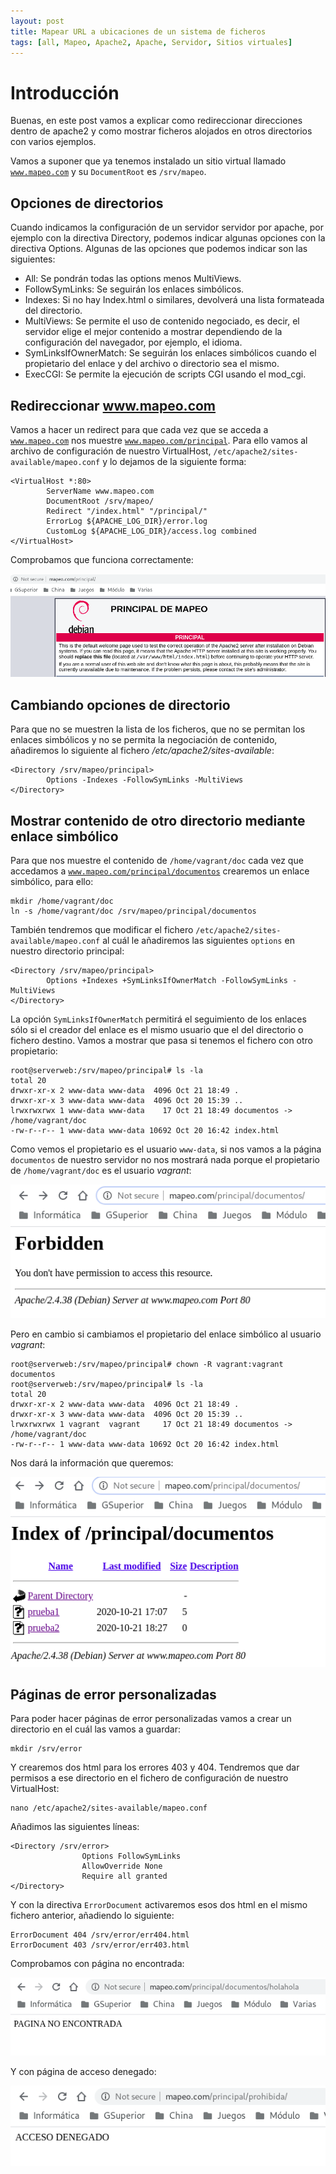 ```yaml
---
layout: post
title: Mapear URL a ubicaciones de un sistema de ficheros
tags: [all, Mapeo, Apache2, Apache, Servidor, Sitios virtuales]
---
```

# Introducción

Buenas, en este post vamos a explicar como redireccionar direcciones dentro de apache2 y como mostrar ficheros alojados en otros directorios con varios ejemplos.

Vamos a suponer que ya tenemos instalado un sitio virtual llamado <code>www.mapeo.com</code> y su <code>DocumentRoot</code> es <code>/srv/mapeo</code>.

## Opciones de directorios

Cuando indicamos la configuración de un servidor servidor por apache, por ejemplo con la directiva Directory, podemos indicar algunas opciones con la directiva Options. Algunas de las opciones que podemos indicar son las siguientes:

* All: Se pondrán todas las options menos MultiViews.
* FollowSymLinks: Se seguirán los enlaces simbólicos.
* Indexes: Si no hay Index.html o similares, devolverá una lista formateada del directorio.
* MultiViews: Se permite el uso de contenido negociado, es decir, el servidor elige el mejor contenido a mostrar dependiendo de la configuración del navegador, por ejemplo, el idioma.
* SymLinksIfOwnerMatch: Se seguirán los enlaces simbólicos cuando el propietario del enlace y del archivo o directorio sea el mismo.
* ExecCGI: Se permite la ejecución de scripts CGI usando el mod_cgi.

## Redireccionar www.mapeo.com

Vamos a hacer un redirect para que cada vez que se acceda a <code>www.mapeo.com</code> nos muestre <code>www.mapeo.com/principal</code>. Para ello vamos al archivo de configuración de nuestro VirtualHost, <code>/etc/apache2/sites-available/mapeo.conf</code> y lo dejamos de la siguiente forma:

~~~
<VirtualHost *:80>
        ServerName www.mapeo.com
        DocumentRoot /srv/mapeo/
        Redirect "/index.html" "/principal/"
        ErrorLog ${APACHE_LOG_DIR}/error.log
        CustomLog ${APACHE_LOG_DIR}/access.log combined
</VirtualHost>
~~~

Comprobamos que funciona correctamente:

![principal](/assets/img/posts/mapeo/principal.png)

## Cambiando opciones de directorio

Para que no se muestren la lista de los ficheros, que no se permitan los enlaces simbólicos y no se permita la negociación de contenido, añadiremos lo siguiente al fichero _/etc/apache2/sites-available_:

~~~
<Directory /srv/mapeo/principal>
        Options -Indexes -FollowSymLinks -MultiViews
</Directory>
~~~

## Mostrar contenido de otro directorio mediante enlace simbólico

Para que nos muestre el contenido de <code>/home/vagrant/doc</code> cada vez que accedamos a <code>www.mapeo.com/principal/documentos</code> crearemos un enlace simbólico, para ello:

~~~
mkdir /home/vagrant/doc
ln -s /home/vagrant/doc /srv/mapeo/principal/documentos
~~~

También tendremos que modificar el fichero <code>/etc/apache2/sites-available/mapeo.conf</code> al cuál le añadiremos las siguientes <code>options</code> en nuestro directorio principal:

~~~
<Directory /srv/mapeo/principal>
        Options +Indexes +SymLinksIfOwnerMatch -FollowSymLinks -MultiViews
</Directory>
~~~

La opción <code>SymLinksIfOwnerMatch</code> permitirá el seguimiento de los enlaces sólo si el creador del enlace es el mismo usuario que el del directorio o fichero destino. Vamos a mostrar que pasa si tenemos el fichero con otro propietario:

~~~
root@serverweb:/srv/mapeo/principal# ls -la
total 20
drwxr-xr-x 2 www-data www-data  4096 Oct 21 18:49 .
drwxr-xr-x 3 www-data www-data  4096 Oct 20 15:39 ..
lrwxrwxrwx 1 www-data www-data    17 Oct 21 18:49 documentos -> /home/vagrant/doc
-rw-r--r-- 1 www-data www-data 10692 Oct 20 16:42 index.html
~~~

Como vemos el propietario es el usuario <code>www-data</code>, si nos vamos a la página <code>documentos</code> de nuestro servidor no nos mostrará nada porque el propietario de <code>/home/vagrant/doc</code> es el usuario _vagrant_:

![otrousuario](/assets/img/posts/mapeo/otrousuario.png)

Pero en cambio si cambiamos el propietario del enlace simbólico al usuario _vagrant_:

~~~
root@serverweb:/srv/mapeo/principal# chown -R vagrant:vagrant documentos
root@serverweb:/srv/mapeo/principal# ls -la
total 20
drwxr-xr-x 2 www-data www-data  4096 Oct 21 18:49 .
drwxr-xr-x 3 www-data www-data  4096 Oct 20 15:39 ..
lrwxrwxrwx 1 vagrant  vagrant     17 Oct 21 18:49 documentos -> /home/vagrant/doc
-rw-r--r-- 1 www-data www-data 10692 Oct 20 16:42 index.html
~~~

Nos dará la información que queremos:

![usuariocorrecto](/assets/img/posts/mapeo/usuariocorrecto.png)

## Páginas de error personalizadas

Para poder hacer páginas de error personalizadas vamos a crear un directorio en el cuál las vamos a guardar:

~~~
mkdir /srv/error
~~~

Y crearemos dos html para los errores 403 y 404. Tendremos que dar permisos a ese directorio en el fichero de configuración de nuestro VirtualHost:

~~~
nano /etc/apache2/sites-available/mapeo.conf
~~~

Añadimos las siguientes líneas:

~~~
<Directory /srv/error>
                Options FollowSymLinks
                AllowOverride None
                Require all granted
</Directory>
~~~

Y con la directiva <code>ErrorDocument</code> activaremos esos dos html en el mismo fichero anterior, añadiendo lo siguiente:

~~~
ErrorDocument 404 /srv/error/err404.html
ErrorDocument 403 /srv/error/err403.html
~~~

Comprobamos con página no encontrada:

![noencontrada](/assets/img/posts/mapeo/noencontrada.png)

Y con página de acceso denegado:

![denegado](/assets/img/posts/mapeo/denegado.png)